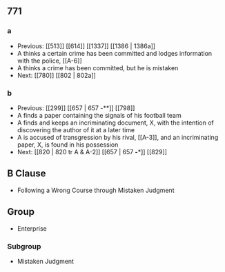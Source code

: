 ## 771
### a
- Previous: [[513]] [[614]] [[1337]] [[1386 | 1386a]] 
- A thinks a certain crime has been committed and lodges information with the police, [[A-6]]
- A thinks a crime has been committed, but he is mistaken
- Next: [[780]] [[802 | 802a]] 

### b
- Previous: [[299]] [[657 | 657 -**]] [[798]] 
- A finds a paper containing the signals of his football team
- A finds and keeps an incriminating document, X, with the intention of discovering the author of it at a later time
- A is accused of transgression by his rival, [[A-3]], and an incriminating paper, X, is found in his possession
- Next: [[820 | 820 tr A &amp; A-2]] [[657 | 657 **-***]] [[829]] 

## B Clause
- Following a Wrong Course through Mistaken Judgment

## Group
- Enterprise

### Subgroup
- Mistaken Judgment

